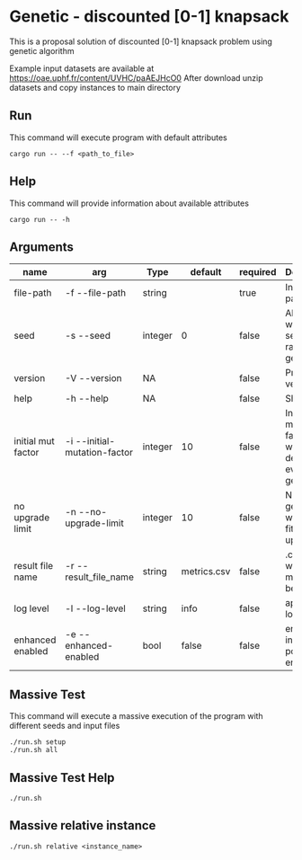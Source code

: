 # Genetic - discounted [0-1] knapsack

This is a proposal solution of discounted [0-1] knapsack problem using genetic algorithm

Example input datasets are available at https://oae.uphf.fr/content/UVHC/paAEJHcO0
After download unzip datasets and copy instances to main directory

## Run

This command will execute program with default attributes

```shell
cargo run -- --f <path_to_file>
```

## Help

This command will provide information about available attributes

```shell
cargo run -- -h
```

## Arguments

| **name**           | **arg**                      | **Type** | **default** | **required** | **Description**                                                |
|--------------------|------------------------------|----------|-------------|--------------|----------------------------------------------------------------|
| file-path          | -f --file-path               | string   |             | true         | Input file path                                                |
| seed               | -s --seed                    | integer  | 0           | false        | Algorithm will it as seed for random generator                 | 
| version            | -V --version                 | NA       |             | false        | Program version                                                |
| help               | -h --help                    | NA       |             | false        | Show help                                                      |
| initial mut factor | -i --initial-mutation-factor | integer  | 10          | false        | Initial mutation factor, it will decrease every 10 generations |
| no upgrade limit   | -n --no-upgrade-limit        | integer  | 10          | false        | Number of generations without fitness upgrade                  |
| result file name   | -r --result_file_name        | string   | metrics.csv | false        | .csv file where metrics will be stored                         |
| log level          | -l --log-level               | string   | info        | false        | application log level                                          |
| enhanced enabled   | -e --enhanced-enabled        | bool     | false       | false        | enable initial population enhance                              |

## Massive Test

This command will execute a massive execution of the program with different seeds and input files

```shell
./run.sh setup
./run.sh all
```

## Massive Test Help

```shell
./run.sh
```

## Massive relative instance

```shell
./run.sh relative <instance_name>
```